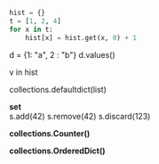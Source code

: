```python
hist = {}
t = [1, 2, 4]
for x in t:
    hist[x] = hist.get(x, 0) + 1
```

d = {1: "a", 2 : "b"}
d.values()

v in hist

collections.defaultdict(list)

**set**   
s.add(42)
s.remove(42)
s.discard(123)

**collections.Counter()**

**collections.OrderedDict()**
